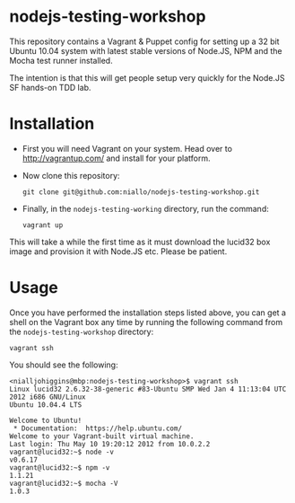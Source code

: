 nodejs-testing-workshop
=======================

This repository contains a Vagrant & Puppet config for setting up a 32 bit
Ubuntu 10.04 system with latest stable versions of Node.JS, NPM and the Mocha
test runner installed.

The intention is that this will get people setup very quickly for the Node.JS SF
hands-on TDD lab.


Installation
============

- First you will need Vagrant on your system. Head over to http://vagrantup.com/ and install for your platform.
- Now clone this repository:

    `git clone git@github.com:niallo/nodejs-testing-workshop.git`

- Finally, in the `nodejs-testing-working` directory, run the command:

    `vagrant up`

This will take a while the first time as it must download the lucid32 box image and provision it with Node.JS etc. Please be patient.


Usage
=====

Once you have performed the installation steps listed above, you can get a shell on the Vagrant box any time by running the following command from the `nodejs-testing-workshop` directory:

    vagrant ssh

You should see the following:

    <nialljohiggins@mbp:nodejs-testing-workshop>$ vagrant ssh
    Linux lucid32 2.6.32-38-generic #83-Ubuntu SMP Wed Jan 4 11:13:04 UTC 2012 i686 GNU/Linux
    Ubuntu 10.04.4 LTS

    Welcome to Ubuntu!
     * Documentation:  https://help.ubuntu.com/
    Welcome to your Vagrant-built virtual machine.
    Last login: Thu May 10 19:20:12 2012 from 10.0.2.2
    vagrant@lucid32:~$ node -v
    v0.6.17
    vagrant@lucid32:~$ npm -v
    1.1.21
    vagrant@lucid32:~$ mocha -V
    1.0.3
